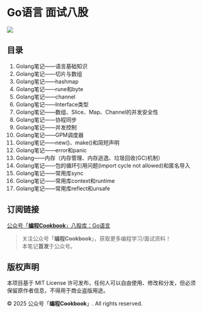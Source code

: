 # Go语言 面试八股
![](https://github.com/CodingCookbook/Go/blob/main/File/gzh.png)

## 目录

1. Golang笔记——语言基础知识
2. Golang笔记——切片与数组
3. Golang笔记——hashmap
4. Golang笔记——rune和byte
5. Golang笔记——channel
6. Golang笔记——Interface类型
7. Golang笔记——数组、Slice、Map、Channel的并发安全性
8. Golang笔记——协程同步
9. Golang笔记——并发控制
10. Golang笔记——GPM调度器
11. Golang笔记——new()、make()和简短声明
12. Golang笔记——error和panic
13. Golang——内存（内存管理、内存逃逸、垃圾回收(GC)机制）
14. Golang笔记——包的循环引用问题(import cycle not allowed)和匿名导入
15. Golang笔记——常用库sync
16. Golang笔记——常用库context和runtime
17. Golang笔记——常用库reflect和unsafe


## 订阅链接
[公众号「**编程Cookbook**」八股库：Go语言]()


> 关注公众号「**编程Cookbook**」，获取更多编程学习/面试资料！  
> 本笔记**首发**于公众号。

## 版权声明

本项目基于 MIT License 许可发布，任何人可以自由使用、修改和分发，但必须保留原作者信息，不得用于商业盗版用途。

© 2025 公众号「**编程Cookbook**」. All rights reserved.
